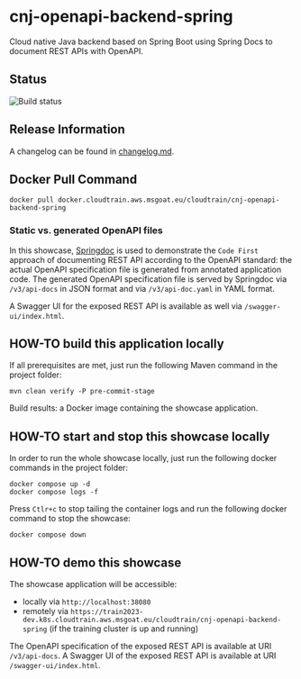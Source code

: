 # cnj-openapi-backend-spring

Cloud native Java backend based on Spring Boot using Spring Docs to document REST APIs with OpenAPI.

## Status

![Build status](https://codebuild.eu-west-1.amazonaws.com/badges?uuid=eyJlbmNyeXB0ZWREYXRhIjoibHZGSUlTYXdoeVNGMnRnTTdFYitENWI2TW9WMXdhZURZa2N1ZExTT1FNZERQdmR3eDVocUluL3JWWjBldFdYYmNEWVJnNjN2SFlkemJVQWxac1orU3JnPSIsIml2UGFyYW1ldGVyU3BlYyI6ImhHVlZmVXQ4UGNTWHRpTFoiLCJtYXRlcmlhbFNldFNlcmlhbCI6MX0%3D&branch=main)

## Release Information

A changelog can be found in [changelog.md](changelog.md).

## Docker Pull Command

`docker pull docker.cloudtrain.aws.msgoat.eu/cloudtrain/cnj-openapi-backend-spring`

### Static vs. generated OpenAPI files

In this showcase, [Springdoc](https://springdoc.org/#Introduction) is used to demonstrate the `Code First` approach
of documenting REST API according to the OpenAPI standard: the actual OpenAPI specification file is generated from
annotated application code. The generated OpenAPI specification file is served by Springdoc via `/v3/api-docs` in JSON format
and via `/v3/api-doc.yaml` in YAML format.

A Swagger UI for the exposed REST API is available as well via `/swagger-ui/index.html`.

## HOW-TO build this application locally

If all prerequisites are met, just run the following Maven command in the project folder:

```shell 
mvn clean verify -P pre-commit-stage
```

Build results: a Docker image containing the showcase application.

## HOW-TO start and stop this showcase locally

In order to run the whole showcase locally, just run the following docker commands in the project folder:

```shell 
docker compose up -d
docker compose logs -f 
```

Press `Ctlr+c` to stop tailing the container logs and run the following docker command to stop the showcase:

```shell 
docker compose down
```

## HOW-TO demo this showcase

The showcase application will be accessible:
* locally via `http://localhost:38080`
* remotely via `https://train2023-dev.k8s.cloudtrain.aws.msgoat.eu/cloudtrain/cnj-openapi-backend-spring` (if the training cluster is up and running)

The OpenAPI specification of the exposed REST API is available at URI `/v3/api-docs`.
A Swagger UI of the exposed REST API is available at URI `/swagger-ui/index.html`.
